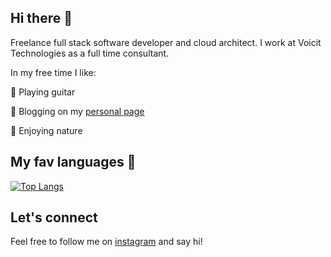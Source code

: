## Hi there 👋

Freelance full stack software developer and cloud architect. I work at Voicit Technologies as a full time consultant.

In my free time I like:

:guitar: Playing guitar

:notebook_with_decorative_cover: Blogging on my [personal page](https://freelancedeveloper.me/blog)

:sunflower: Enjoying nature

## My fav languages :eyes:

[![Top Langs](https://github-readme-stats.vercel.app/api/top-langs/?username=carlos-molero&layout=compact&show_icons=true&theme=radical)](https://github.com/anuraghazra/github-readme-stats)

## Let's connect

Feel free to follow me on [instagram](https://www.instagram.com/free.lancedeveloper/) and say hi!

